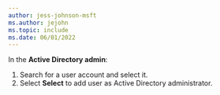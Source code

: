 ```yaml
---
author: jess-johnson-msft
ms.author: jejohn
ms.topic: include
ms.date: 06/01/2022
---
```


In the **Active Directory admin**:

1. Search for a user account and select it.
1. Select **Select** to add user as Active Directory administrator.
